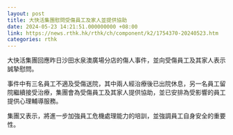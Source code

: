 ```yaml
---
layout: post
title: 大快活集團慰問受傷員工及家人並提供協助
date: 2024-05-23 14:21:51.000000000 +08:00
link: https://news.rthk.hk/rthk/ch/component/k2/1754370-20240523.htm
categories: rthk
---
```


大快活集團回應昨日沙田水泉澳廣場分店的傷人事件，並向受傷員工及其家人表示誠摯慰問。

事件中有三名員工不適及受傷送院，其中兩人經治療後已出院休息，另一名員工留院繼續接受治療，集團會為受傷員工及其家人提供協助，並已安排為受影響的員工提供心理輔導服務。

集團又表示，將進一步加強員工危機處理能力的培訓，並強調員工自身安全的重要性。
